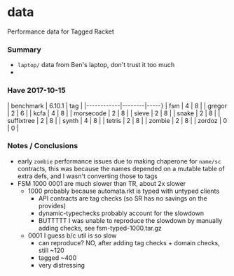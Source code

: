 data
===

Performance data for Tagged Racket

### Summary

- `laptop/` data from Ben's laptop, don't trust it too much
- 


### Have 2017-10-15

| benchmark  | 6.10.1 | tag |
|------------|--------|-----}
| fsm        |      4 |   8 |
| gregor     |      2 |   6 |
| kcfa       |      4 |   8 |
| morsecode  |      2 |   8 |
| sieve      |      2 |   8 |
| snake      |      2 |   8 |
| suffixtree |      2 |   8 |
| synth      |      4 |   8 |
| tetris     |      2 |   8 |
| zombie     |      2 |   8 |
| zordoz     |      0 |   0 |


### Notes / Conclusions

- early `zombie` performance issues due to making chaperone for `name/sc` contracts,
  this was because the names depended on a mutable table of extra defs,
  and I wasn't converting those to tags
- FSM 1000 0001 are much slower than TR, about 2x slower
  - 1000 probably because automata.rkt is typed with untyped clients
    - API contracts are tag checks (so SR has no savings on the provides)
    - dynamic-typechecks probably account for the slowdown
    - BUTTTTT I was unable to reproduce the slowdown by manually adding checks,
      see fsm-typed-1000.tar.gz
  - 0001 I guess b/c util is so slow
    - can reproduce? NO, after adding tag checks + domain checks, still ~120
    - tagged ~400
    - very distressing
